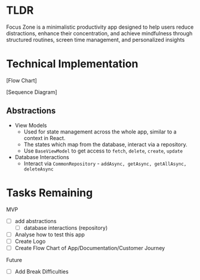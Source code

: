 # TLDR
Focus Zone is a minimalistic productivity app designed to help users reduce distractions, enhance their concentration, and achieve mindfulness through structured routines, screen time management, and personalized insights

# Technical Implementation
[Flow Chart]

[Sequence Diagram]

## Abstractions
- View Models
	- Used for state management across the whole app, similar to a context in React. 
	- The states which map from the database, interact via a repository. 
	- Use `BaseViewModel` to get access to `fetch`, `delete`, `create`, `update`
- Database Interactions
	- Interact via `CommonRepository` - `addAsync, getAsync, getAllAsync, deleteAsync`

# Tasks Remaining
MVP
- [ ] add abstractions
	- [ ] database interactions (repository)
- [ ] Analyse how to test this app
- [ ] Create Logo 
- [ ] Create Flow Chart of App/Documentation/Customer Journey

Future
- [ ] Add Break Difficulties
